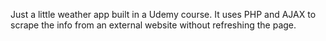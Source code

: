 Just a little weather app built in a Udemy course. It uses PHP and AJAX to scrape the info from an external website without refreshing the page.
